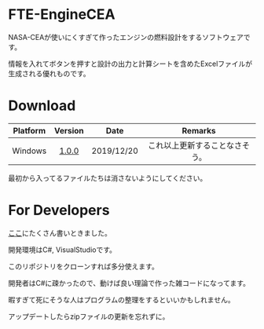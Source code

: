 # FTE-EngineCEA

NASA-CEAが使いにくすぎて作ったエンジンの燃料設計をするソフトウェアです。

情報を入れてボタンを押すと設計の出力と計算シートを含めたExcelファイルが生成される優れものです。

# Download
|Platform|Version|Date|Remarks|
|:------:|:------:|:------:|:------:|
|Windows|[1.0.0](https://github.com/FROM-THE-EARTH/FTE_EngineCEA/raw/master/FTE-EngineCEA/App/FTE-EngineCEA.zip)|2019/12/20|これ以上更新することなさそう。|

最初から入ってるファイルたちは消さないようにしてください。

# For Developers

[ここ](https://github.com/FROM-THE-EARTH/FTE_EngineCEA/blob/master/FOR%20DEVELOPERS.txt)にたくさん書いときました。

開発環境はC#, VisualStudioです。

このリポジトリをクローンすれば多分使えます。

開発者はC#に疎かったので、動けば良い理論で作った雑コードになってます。

暇すぎて死にそうな人はプログラムの整理をするといいかもしれません。

アップデートしたらzipファイルの更新を忘れずに。
